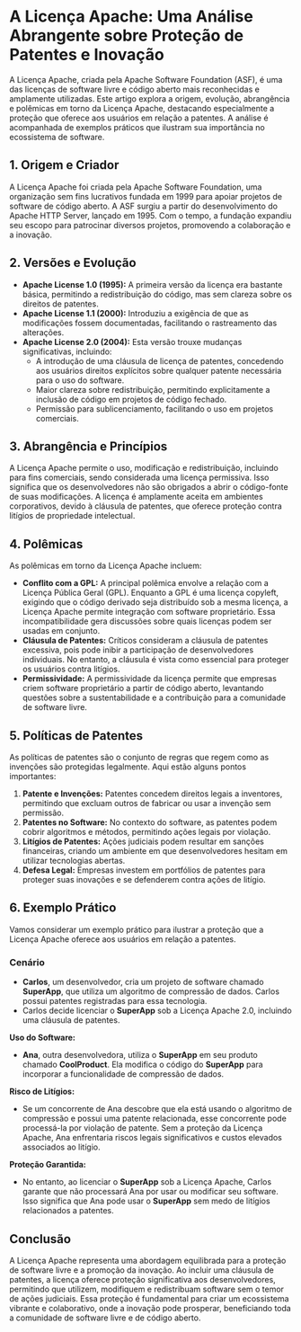 
# A Licença Apache: Uma Análise Abrangente sobre Proteção de Patentes e Inovação

A Licença Apache, criada pela Apache Software Foundation (ASF), é uma das
licenças de software livre e código aberto mais reconhecidas e amplamente
utilizadas. Este artigo explora a origem, evolução, abrangência e polêmicas em
torno da Licença Apache, destacando especialmente a proteção que oferece aos
usuários em relação a patentes. A análise é acompanhada de exemplos práticos que
ilustram sua importância no ecossistema de software.

## 1. Origem e Criador

A Licença Apache foi criada pela Apache Software Foundation, uma organização sem
fins lucrativos fundada em 1999 para apoiar projetos de software de código
aberto. A ASF surgiu a partir do desenvolvimento do Apache HTTP Server, lançado
em 1995. Com o tempo, a fundação expandiu seu escopo para patrocinar diversos
projetos, promovendo a colaboração e a inovação.

## 2. Versões e Evolução

- **Apache License 1.0 (1995):** A primeira versão da licença era bastante
  básica, permitindo a redistribuição do código, mas sem clareza sobre os
  direitos de patentes.
- **Apache License 1.1 (2000):** Introduziu a exigência de que as modificações
  fossem documentadas, facilitando o rastreamento das alterações.
- **Apache License 2.0 (2004):** Esta versão trouxe mudanças significativas,
  incluindo:
  - A introdução de uma cláusula de licença de patentes, concedendo aos usuários
    direitos explícitos sobre qualquer patente necessária para o uso do software.
  - Maior clareza sobre redistribuição, permitindo explicitamente a inclusão de
    código em projetos de código fechado.
  - Permissão para sublicenciamento, facilitando o uso em projetos comerciais.

## 3. Abrangência e Princípios

A Licença Apache permite o uso, modificação e redistribuição, incluindo para
fins comerciais, sendo considerada uma licença permissiva. Isso significa que os
desenvolvedores não são obrigados a abrir o código-fonte de suas modificações. A
licença é amplamente aceita em ambientes corporativos, devido à cláusula de
patentes, que oferece proteção contra litígios de propriedade intelectual.

## 4. Polêmicas

As polêmicas em torno da Licença Apache incluem:

- **Conflito com a GPL:** A principal polêmica envolve a relação com a Licença
  Pública Geral (GPL). Enquanto a GPL é uma licença copyleft, exigindo que o
  código derivado seja distribuído sob a mesma licença, a Licença Apache permite
  integração com software proprietário. Essa incompatibilidade gera discussões
  sobre quais licenças podem ser usadas em conjunto.
- **Cláusula de Patentes:** Críticos consideram a cláusula de patentes excessiva,
  pois pode inibir a participação de desenvolvedores individuais. No entanto, a
  cláusula é vista como essencial para proteger os usuários contra litígios.
- **Permissividade:** A permissividade da licença permite que empresas criem
  software proprietário a partir de código aberto, levantando questões sobre a
  sustentabilidade e a contribuição para a comunidade de software livre.

## 5. Políticas de Patentes

As políticas de patentes são o conjunto de regras que regem como as invenções
são protegidas legalmente. Aqui estão alguns pontos importantes:

1. **Patente e Invenções:** Patentes concedem direitos legais a inventores,
   permitindo que excluam outros de fabricar ou usar a invenção sem permissão.
2. **Patentes no Software:** No contexto do software, as patentes podem cobrir
   algoritmos e métodos, permitindo ações legais por violação.
3. **Litígios de Patentes:** Ações judiciais podem resultar em sanções
   financeiras, criando um ambiente em que desenvolvedores hesitam em utilizar
   tecnologias abertas.
4. **Defesa Legal:** Empresas investem em portfólios de patentes para proteger
   suas inovações e se defenderem contra ações de litígio.

## 6. Exemplo Prático

Vamos considerar um exemplo prático para ilustrar a proteção que a Licença
Apache oferece aos usuários em relação a patentes.

### Cenário

- **Carlos**, um desenvolvedor, cria um projeto de software chamado **SuperApp**,
  que utiliza um algoritmo de compressão de dados. Carlos possui patentes
  registradas para essa tecnologia.
- Carlos decide licenciar o **SuperApp** sob a Licença Apache 2.0, incluindo uma
  cláusula de patentes.

**Uso do Software:**

- **Ana**, outra desenvolvedora, utiliza o **SuperApp** em seu produto chamado
  **CoolProduct**. Ela modifica o código do **SuperApp** para incorporar a
  funcionalidade de compressão de dados.

**Risco de Litígios:**

- Se um concorrente de Ana descobre que ela está usando o algoritmo de
  compressão e possui uma patente relacionada, esse concorrente pode processá-la
  por violação de patente. Sem a proteção da Licença Apache, Ana enfrentaria
  riscos legais significativos e custos elevados associados ao litígio.

**Proteção Garantida:**

- No entanto, ao licenciar o **SuperApp** sob a Licença Apache, Carlos garante
  que não processará Ana por usar ou modificar seu software. Isso significa que
  Ana pode usar o **SuperApp** sem medo de litígios relacionados a patentes.

## Conclusão

A Licença Apache representa uma abordagem equilibrada para a proteção de
software livre e a promoção da inovação. Ao incluir uma cláusula de patentes, a
licença oferece proteção significativa aos desenvolvedores, permitindo que
utilizem, modifiquem e redistribuam software sem o temor de ações judiciais.
Essa proteção é fundamental para criar um ecossistema vibrante e colaborativo,
onde a inovação pode prosperar, beneficiando toda a comunidade de software livre
e de código aberto.
